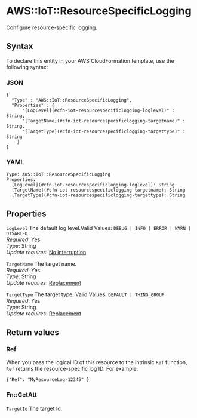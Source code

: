 # AWS::IoT::ResourceSpecificLogging<a name="aws-resource-iot-resourcespecificlogging"></a>

Configure resource\-specific logging\.

## Syntax<a name="aws-resource-iot-resourcespecificlogging-syntax"></a>

To declare this entity in your AWS CloudFormation template, use the following syntax:

### JSON<a name="aws-resource-iot-resourcespecificlogging-syntax.json"></a>

```
{
  "Type" : "AWS::IoT::ResourceSpecificLogging",
  "Properties" : {
      "[LogLevel](#cfn-iot-resourcespecificlogging-loglevel)" : String,
      "[TargetName](#cfn-iot-resourcespecificlogging-targetname)" : String,
      "[TargetType](#cfn-iot-resourcespecificlogging-targettype)" : String
    }
}
```

### YAML<a name="aws-resource-iot-resourcespecificlogging-syntax.yaml"></a>

```
Type: AWS::IoT::ResourceSpecificLogging
Properties: 
  [LogLevel](#cfn-iot-resourcespecificlogging-loglevel): String
  [TargetName](#cfn-iot-resourcespecificlogging-targetname): String
  [TargetType](#cfn-iot-resourcespecificlogging-targettype): String
```

## Properties<a name="aws-resource-iot-resourcespecificlogging-properties"></a>

`LogLevel`  <a name="cfn-iot-resourcespecificlogging-loglevel"></a>
The default log level\.Valid Values: `DEBUG | INFO | ERROR | WARN | DISABLED`  
*Required*: Yes  
*Type*: String  
*Update requires*: [No interruption](https://docs.aws.amazon.com/AWSCloudFormation/latest/UserGuide/using-cfn-updating-stacks-update-behaviors.html#update-no-interrupt)

`TargetName`  <a name="cfn-iot-resourcespecificlogging-targetname"></a>
The target name\.  
*Required*: Yes  
*Type*: String  
*Update requires*: [Replacement](https://docs.aws.amazon.com/AWSCloudFormation/latest/UserGuide/using-cfn-updating-stacks-update-behaviors.html#update-replacement)

`TargetType`  <a name="cfn-iot-resourcespecificlogging-targettype"></a>
The target type\. Valid Values: `DEFAULT | THING_GROUP`  
*Required*: Yes  
*Type*: String  
*Update requires*: [Replacement](https://docs.aws.amazon.com/AWSCloudFormation/latest/UserGuide/using-cfn-updating-stacks-update-behaviors.html#update-replacement)

## Return values<a name="aws-resource-iot-resourcespecificlogging-return-values"></a>

### Ref<a name="aws-resource-iot-resourcespecificlogging-return-values-ref"></a>

 When you pass the logical ID of this resource to the intrinsic `Ref` function, `Ref` returns the resource\-specific log ID\. For example:

 `{"Ref": "MyResourceLog-12345" }` 

### Fn::GetAtt<a name="aws-resource-iot-resourcespecificlogging-return-values-fn--getatt"></a>

#### <a name="aws-resource-iot-resourcespecificlogging-return-values-fn--getatt-fn--getatt"></a>

`TargetId`  <a name="TargetId-fn::getatt"></a>
The target Id\.